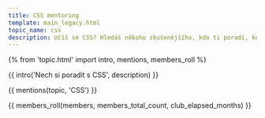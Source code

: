 ```yaml
---
title: CSS mentoring
template: main_legacy.html
topic_name: css
description: Učíš se CSS? Hledáš někoho zkušenějšího, kdo ti poradí, když se zasekneš? Kdo ti ukáže správné postupy a nasměruje tě na kvalitní návody nebo kurzy?
---
```

{% from 'topic.html' import intro, mentions, members_roll %}

{{ intro('Nech si poradit s CSS', description) }}

{{ mentions(topic, 'CSS') }}

{{ members_roll(members, members_total_count, club_elapsed_months) }}
